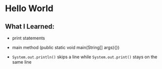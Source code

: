 # Hello World

## What I Learned:

* print statements

* main method (public static void main(String[] args){})

* `System.out.println()` skips a line while `System.out.print()` stays on the same line

